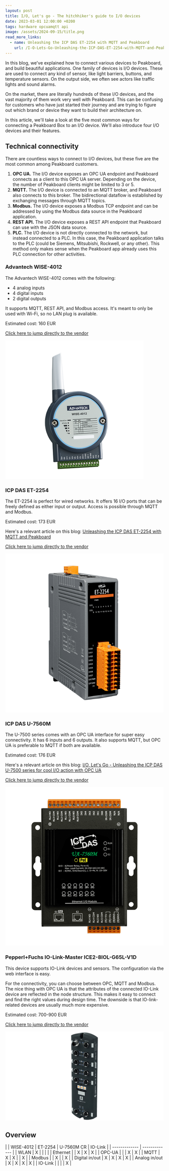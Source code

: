 ```yaml
---
layout: post
title: I/O, Let's go - The hitchhiker's guide to I/O devices 
date: 2023-03-01 12:00:00 +0200
tags: hardware opcuamqtt api
image: /assets/2024-09-15/title.png
read_more_links:
  - name: Unleashing the ICP DAS ET-2254 with MQTT and Peakboard
    url: /I-O-Lets-Go-Unleashing-the-ICP-DAS-ET-2254-with-MQTT-and-Peakboard.html
---
```

In this blog, we've explained how to connect various devices to Peakboard, and build beautiful applications. One family of devices is I/O devices. These are used to connect any kind of sensor, like light barriers, buttons, and temperature sensors. On the output side, we often see actors like traffic lights and sound alarms.

On the market, there are literally hundreds of these I/O devices, and the vast majority of them work very well with Peakboard. This can be confusing for customers who have just started their journey and are trying to figure out which brand or device they want to build their architecture on.

In this article, we'll take a look at the five most common ways for connecting a Peakboard Box to an I/O device. We'll also introduce four I/O devices and their features.

## Technical connectivity

There are countless ways to connect to I/O devices, but these five are the most common among Peakboard customers.

1. **OPC UA.** The I/O device exposes an OPC UA endpoint and Peakboard connects as a client to this OPC UA server. Depending on the device, the number of Peakboard clients might be limited to 3 or 5.
2. **MQTT.** The I/O device is connected to an MQTT broker, and Peakboard also connects to this broker. The bidirectional dataflow is established by exchanging messages through MQTT topics.
3. **Modbus.** The I/O device exposes a Modbus TCP endpoint and can be addressed by using the Modbus data source in the Peakboard application.
4. **REST API.** The I/O device exposes a REST API endpoint that Peakboard can use with the JSON data source.
5. **PLC.** The I/O device is not directly connected to the network, but instead connected to a PLC. In this case, the Peakboard application talks to the PLC (could be Siemens, Mitsubishi, Rockwell, or any other). This method only makes sense when the Peakboard app already uses this PLC connection for other activities.

### Advantech WISE-4012

The Advantech WISE-4012 comes with the following:
* 4 analog inputs
* 4 digital inputs
* 2 digital outputs

It supports MQTT, REST API, and Modbus access. It's meant to only be used with Wi-Fi, so no LAN plug is available.

Estimated cost: 160 EUR

[Click here to jump directly to the vendor](https://buy.advantech.eu/SRP-IoT-Gateways/IoT-Gateways-Devices-IoT-Wireless-I-O/model-WISE-4012-AE.htm?gad_source=1&gclid=Cj0KCQjw6uWyBhD1ARIsAIMcADqrDuho0MeX74GCqbDntv0ghvNkM322MBmhCc3lf9Dh2iv-wFQGe7AaAl6ZEALw_wcB)

![image](/assets/2024-09-15/010.png)

### ICP DAS ET-2254

The ET-2254 is perfect for wired networks. It offers 16 I/O ports that can be freely defined as either input or output. Access is possible through MQTT and Modbus.

Estimated cost: 173 EUR

Here's a relevant article on this blog: [Unleashing the ICP DAS ET-2254 with MQTT and Peakboard](/I-O-Lets-Go-Unleashing-the-ICP-DAS-ET-2254-with-MQTT-and-Peakboard.html)

[Click here to jump directly to the vendor](https://www.icpdas.com/en/product/ET-2254)

![image](/assets/2024-09-15/020.png)

### ICP DAS U-7560M

The U-7500 series comes with an OPC UA interface for super easy connectivity. It has 6 inputs and 6 outputs. It also supports MQTT, but OPC UA is preferable to MQTT if both are available.

Estimated cost: 176 EUR

Here's a relevant article on this blog: [I/O, Let's Go - Unleashing the ICP DAS U-7500 series for cool I/O action with OPC UA ](/I-O-Lets-Go-Unleashing-the-ICP-DAS-U-7500-series-for-cool-I-O-action-with-OPC-UA.html)

[Click here to jump directly to the vendor](https://icpdas-europe.com/Remote-I-O-Module/MQTT/U-7560M-CR)

![image](/assets/2024-09-15/030.png)

### Pepperl+Fuchs IO-Link-Master ICE2-8IOL-G65L-V1D

This device supports IO-Link devices and sensors. The configuration via the web interface is easy.

For the connectivity, you can choose between OPC, MQTT and Modbus. The nice thing with OPC UA is that the attributes of the connected IO-Link device are reflected in the node structure. This makes it easy to connect and find the right values during design time. The downside is that IO-link-related devices are usually much more expensive.

Estimated cost: 700-900 EUR

[Click here to jump directly to the vendor](https://www.pepperl-fuchs.com/germany/de/classid_4996.htm?view=productdetails&prodid=96749
)

![image](/assets/2024-09-15/040.jpg)

## Overview


|  | WISE-4012​ | ET-2254​​ | U-7560M CR​​ | IO-Link​​ |
| ------------- | ------------- |
| WLAN​  | X |  |  |  |
| Ethernet​  |  | X | X | X |
| OPC-UA​  |  |  | X | X |
| MQTT​  | X | X |  | X |
| Modbus​  |  | X |  | X |
| Digital in/out​  | X | X | X | X |
| Analog in/out​  | X | X | X | X |
| IO-Link  |  |  |  | X |


